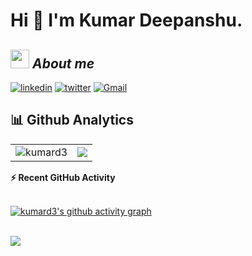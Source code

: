 <!-- - 👋 Hi, I’m @kumard3
- 👀 I’m interested in Full stack and M.L 
- 🌱 I’m currently learning M.L  -->
<!-- 
kumard3/kumard3 is a ✨ special ✨ repository because its `README.md` (this file) appears on your GitHub profile.
You can click the Preview link to take a look at your changes.

I am a Computer science Undergrad and a web developer. I really enjoy learning languages and frameworks like React, JavaScript, as well as work in Figma. I also enjoy wireframing, UI/UX, and design in general -->

 # Hi 👋 I'm Kumar Deepanshu.

## <img src="https://media.giphy.com/media/ObNTw8Uzwy6KQ/giphy.gif" width="30px">&nbsp;***About me***



[![linkedin](https://img.shields.io/badge/linkedin-0A66C2?style=for-the-badge&logo=linkedin&logoColor=white)](https://www.linkedin.com/in/kumar-deepanshu/)
[![twitter](https://img.shields.io/badge/twitter-1DA1F2?style=for-the-badge&logo=twitter&logoColor=white)](https://twitter.com/kumard_3)
<a href="kumardeepanshu157@gmail.com">![Gmail](https://img.shields.io/badge/Gmail-D14836?style=for-the-badge&logo=gmail&logoColor=white)</a>



## 📊 Github Analytics
 <table>
  <tr>
   
<td><img src="https://github-readme-streak-stats.herokuapp.com/?user=kumard3&theme=dark&hide_border" alt="kumard3"/>
    <td><img src="https://github-readme-stats.vercel.app/api?username=kumard3&count_private=true&show_icons=true&theme=dark&hide_border"/></td>
  </tr>
</table>


  <summary><b>⚡ Recent GitHub Activity</b></summary>
  <br/>

[![kumard3's github activity graph](https://activity-graph.herokuapp.com/graph?username=kumard3&bg_color=000000&color=4c9e56&line=4c9e9d&point=403d3d&area=true&hide_border=true)](https://github.com/ashutosh00710/github-readme-activity-graph)
  <br/>


<br/>

<!------------------------------------------------------------------------------------------------------------------------->

<img src="https://profile-counter.glitch.me/kumard3/count.svg" />
